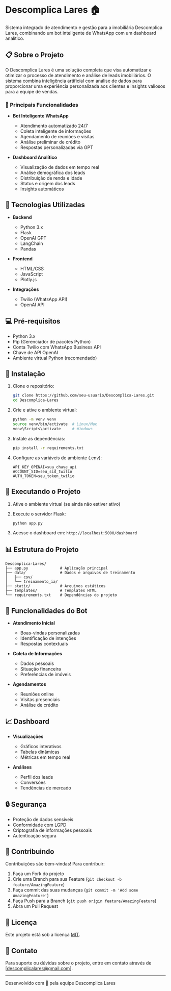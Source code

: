 # Descomplica Lares 🏠

Sistema integrado de atendimento e gestão para a imobiliária Descomplica Lares, combinando um bot inteligente de WhatsApp com um dashboard analítico.

## 📋 Sobre o Projeto

O Descomplica Lares é uma solução completa que visa automatizar e otimizar o processo de atendimento e análise de leads imobiliários. O sistema combina inteligência artificial com análise de dados para proporcionar uma experiência personalizada aos clientes e insights valiosos para a equipe de vendas.

### 🌟 Principais Funcionalidades

- **Bot Inteligente WhatsApp**
  - Atendimento automatizado 24/7
  - Coleta inteligente de informações
  - Agendamento de reuniões e visitas
  - Análise preliminar de crédito
  - Respostas personalizadas via GPT

- **Dashboard Analítico**
  - Visualização de dados em tempo real
  - Análise demográfica dos leads
  - Distribuição de renda e idade
  - Status e origem dos leads
  - Insights automáticos

## 🚀 Tecnologias Utilizadas

- **Backend**
  - Python 3.x
  - Flask
  - OpenAI GPT
  - LangChain
  - Pandas

- **Frontend**
  - HTML/CSS
  - JavaScript
  - Plotly.js

- **Integrações**
  - Twilio (WhatsApp API)
  - OpenAI API

## 💻 Pré-requisitos

- Python 3.x
- Pip (Gerenciador de pacotes Python)
- Conta Twilio com WhatsApp Business API
- Chave de API OpenAI
- Ambiente virtual Python (recomendado)

## 🔧 Instalação

1. Clone o repositório:
   ```bash
   git clone https://github.com/seu-usuario/Descomplica-Lares.git
   cd Descomplica-Lares
   ```

2. Crie e ative o ambiente virtual:
   ```bash
   python -m venv venv
   source venv/bin/activate  # Linux/Mac
   venv\Scripts\activate     # Windows
   ```

3. Instale as dependências:
   ```bash
   pip install -r requirements.txt
   ```

4. Configure as variáveis de ambiente (.env):
   ```
   API_KEY_OPENAI=sua_chave_api
   ACCOUNT_SID=seu_sid_twilio
   AUTH_TOKEN=seu_token_twilio
   ```

## 🚀 Executando o Projeto

1. Ative o ambiente virtual (se ainda não estiver ativo)
2. Execute o servidor Flask:
   ```bash
   python app.py
   ```

3. Acesse o dashboard em: `http://localhost:5000/dashboard`

## 📊 Estrutura do Projeto

```
Descomplica-Lares/
├── app.py              # Aplicação principal
├── data/               # Dados e arquivos de treinamento
│   ├── csv/
│   └── treinamento_ia/
├── static/             # Arquivos estáticos
├── templates/          # Templates HTML
└── requirements.txt    # Dependências do projeto
```

## 🤖 Funcionalidades do Bot

- **Atendimento Inicial**
  - Boas-vindas personalizadas
  - Identificação de intenções
  - Respostas contextuais

- **Coleta de Informações**
  - Dados pessoais
  - Situação financeira
  - Preferências de imóveis

- **Agendamentos**
  - Reuniões online
  - Visitas presenciais
  - Análise de crédito

## 📈 Dashboard

- **Visualizações**
  - Gráficos interativos
  - Tabelas dinâmicas
  - Métricas em tempo real

- **Análises**
  - Perfil dos leads
  - Conversões
  - Tendências de mercado

## 🔒 Segurança

- Proteção de dados sensíveis
- Conformidade com LGPD
- Criptografia de informações pessoais
- Autenticação segura

## 🤝 Contribuindo

Contribuições são bem-vindas! Para contribuir:

1. Faça um Fork do projeto
2. Crie uma Branch para sua Feature (`git checkout -b feature/AmazingFeature`)
3. Faça commit das suas mudanças (`git commit -m 'Add some AmazingFeature'`)
4. Faça Push para a Branch (`git push origin feature/AmazingFeature`)
5. Abra um Pull Request

## 📝 Licença

Este projeto está sob a licença [MIT](LICENSE).

## 📧 Contato

Para suporte ou dúvidas sobre o projeto, entre em contato através de [descomplicalares@gmail.com].

---
Desenvolvido com 💜 pela equipe Descomplica Lares